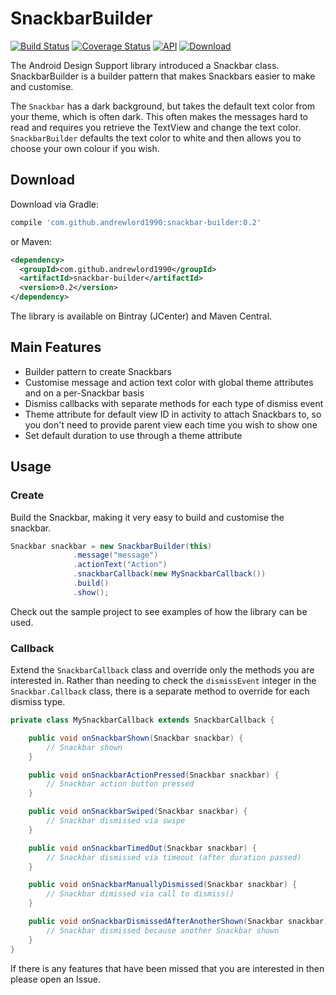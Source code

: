 # SnackbarBuilder

[![Build Status](https://travis-ci.org/andrewlord1990/SnackbarBuilder.svg?branch=master)](https://travis-ci.org/andrewlord1990/SnackbarBuilder)
[![Coverage Status](https://coveralls.io/repos/andrewlord1990/SnackbarBuilder/badge.svg?branch=master&service=github)](https://coveralls.io/github/andrewlord1990/SnackbarBuilder?branch=master)
[![API](https://img.shields.io/badge/API-7%2B-brightgreen.svg?style=flat)](https://android-arsenal.com/api?level=7)
[ ![Download](https://api.bintray.com/packages/andrewlord1990/maven/snackbar-builder/images/download.svg) ](https://bintray.com/andrewlord1990/maven/snackbar-builder/_latestVersion)

The Android Design Support library introduced a Snackbar class. SnackbarBuilder is a builder pattern that makes Snackbars easier to make and customise.

The `Snackbar` has a dark background, but takes the default text color from your theme, which is often dark. This often makes the messages hard to read and requires you retrieve the TextView and change the text color. `SnackbarBuilder` defaults the text color to white and then allows you to choose your own colour if you wish.



## Download

Download via Gradle:
```groovy
compile 'com.github.andrewlord1990:snackbar-builder:0.2'
```
or Maven:
```xml
<dependency>
  <groupId>com.github.andrewlord1990</groupId>
  <artifactId>snackbar-builder</artifactId>
  <version>0.2</version>
</dependency>
```

The library is available on Bintray (JCenter) and Maven Central.


## Main Features

- Builder pattern to create Snackbars
- Customise message and action text color with global theme attributes and on a per-Snackbar basis
- Dismiss callbacks with separate methods for each type of dismiss event
- Theme attribute for default view ID in activity to attach Snackbars to, so you don't need to provide parent view each time you wish to show one
- Set default duration to use through a theme attribute

## Usage

### Create

Build the Snackbar, making it very easy to build and customise the snackbar.

```java
Snackbar snackbar = new SnackbarBuilder(this)
              .message("message")
              .actionText("Action")
              .snackbarCallback(new MySnackbarCallback())
              .build()
              .show();
```

Check out the sample project to see examples of how the library can be used.

### Callback

Extend the `SnackbarCallback` class and override only the methods you are interested in. Rather than needing to check the `dismissEvent` integer in the `Snackbar.Callback` class, there is a separate method to override for each dismiss type.

```java
private class MySnackbarCallback extends SnackbarCallback {

    public void onSnackbarShown(Snackbar snackbar) {
        // Snackbar shown
    }

    public void onSnackbarActionPressed(Snackbar snackbar) {
        // Snackbar action button pressed
    }

    public void onSnackbarSwiped(Snackbar snackbar) {
        // Snackbar dismissed via swipe
    }

    public void onSnackbarTimedOut(Snackbar snackbar) {
        // Snackbar dismissed via timeout (after duration passed)
    }

    public void onSnackbarManuallyDismissed(Snackbar snackbar) {
        // Snackbar dimissed via call to dismiss()
    }

    public void onSnackbarDismissedAfterAnotherShown(Snackbar snackbar) {
        // Snackbar dismissed because another Snackbar shown
    }
}
```

If there is any features that have been missed that you are interested in then please open an Issue.
